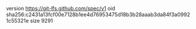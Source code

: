 version https://git-lfs.github.com/spec/v1
oid sha256:c2431a13fcf00e7128b1ee4d76953475d18b3b28aaab3da84f3a09921c55321e
size 9291
